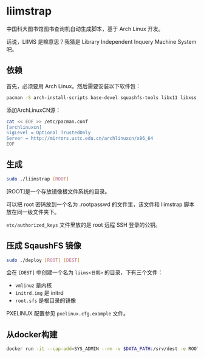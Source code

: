 # liimstrap

中国科大图书馆图书查询机自动生成脚本，基于 Arch Linux 开发。

话说，LIIMS 是嘛意思？我猜是 Library Independent Inquery Machine System 吧。

## 依赖

首先，必须要用 Arch Linux。然后需要安装以下软件包：

```sh
pacman -S arch-install-scripts base-devel squashfs-tools libx11 libxss
```

添加ArchLinuxCN源：

```sh
cat << EOF >> /etc/pacman.conf
[archlinuxcn]
SigLevel = Optional TrustedOnly
Server = http://mirrors.ustc.edu.cn/archlinuxcn/x86_64
EOF
```

## 生成

```sh
sudo ./liimstrap [ROOT]
```

[ROOT]是一个存放镜像根文件系统的目录。

可以把 root 密码放到一个名为 .rootpasswd 的文件里，该文件和 liimstrap 脚本放在同一级文件夹下。

`etc/authorized_keys` 文件里放的是 root 远程 SSH 登录的公钥。

## 压成 SqaushFS 镜像

```sh
sudo ./deploy [ROOT] [DEST]
```

会在 `[DEST]` 中创建一个名为 `liims<日期>` 的目录，下有三个文件：
* `vmlinuz` 是内核
* `initrd.img` 是 initrd
* `root.sfs` 是根目录的镜像

PXELINUX 配置参见 `pxelinux.cfg.example` 文件。

## 从docker构建

```sh
docker run -it --cap-add=SYS_ADMIN --rm -v $DATA_PATH:/srv/dest -e ROOT_PASSWORD=test ustclug/liimstrap
```
